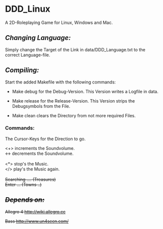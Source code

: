 # DDD_Linux

A 2D-Roleplaying Game for Linux, Windows and Mac.

## *Changing Language:*

Simply change the Target of the Link in data/DDD_Language.txt to the correct Language-file.

## *Compiling:*

Start the added Makefile with the following commands:

* Make debug
for the Debug-Version.
This Version writes a Logfile in data.

* Make release
for the Release-Version.
This Version strips the Debugsymbols from the File.

* Make clean
clears the Directory from not more required Files.

### Commands:

The Cursor-Keys for the Direction to go.

<+> increments the Soundvolume.<br>
<-> decrements the Soundvolume.<br>
<br>
<*> stop's the Music.<br>
</> play's the Music again.<br>
<br>
<s> Searching .... (Treasures)<br>
<e> Enter ... (Towns ..)<br>

## *Depends on:*

Allegro 4
http://wiki.allegro.cc

Bass
http://www.un4seen.com/
